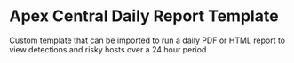 # Apex Central Daily Report Template
Custom template that can be imported to run a daily PDF or HTML report to view detections and risky hosts over a 24 hour period
